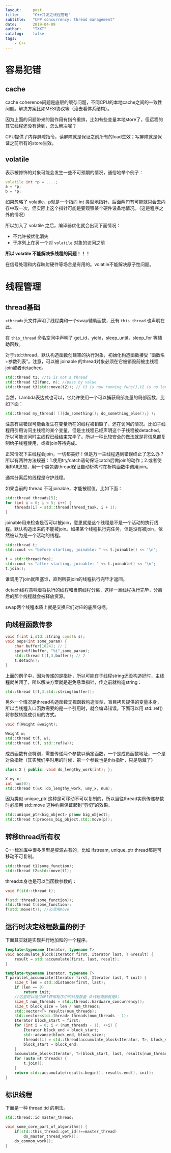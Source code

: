 ```yaml
---
layout:     post
title:      "C++并发之线程管理"
subtitle:   "CPP concurrency: thread management"
date:       2019-04-09
author:     "TXXT"
catalog:    false
tags:
    - C++
---
```


# 容易犯错

## cache

cache coherence问题是底层的缓存问题，不同CPU的本地cache之间的一致性问题。解决方案比如MESI协议等（滚去看体系结构）。

因为上面的问题带来的副作用有指令重排，比如有些变量本地store了，但远程的其它线程还没有读到，怎么解决呢？

CPU提供了内存屏障指令，读屏障就是保证之前所有的load生效；写屏障就是保证之前所有的store生效。

## volatile

表示被修饰的对象可能会发生一些不可预期的情况，通俗地举个例子：

```c++
volatile int *p = ....;
a = *p;
b = *p;
```

如果忽略了 volatile，p就是一个指向 int 类型地指针，后面两句有可能就只会去内存中取一次，但实际上这个指针可能是要观察某个硬件设备地情况。（这是程序之外的情况）

所以加入了 volatile 之后，编译器优化就会出现下面情况：

- 不允许被优化消失
- 于序列上在另一个对 `volatile` 对象的访问之前

**所以 volatile 不能解决多线程的问题！！！**

在信号处理和内存映射硬件等场合是有用的。volatile不能解决原子性问题。

# 线程管理

## thread基础

`<thread>`头文件声明了线程类和一个swap辅助函数，还有 `this_thread` 也声明在此。

在 `this_thread` 命名空间中声明了 get_id，yield，sleep_until，sleep_for 等辅助函数。

对于std::thread，默认构造函数创建空的执行对象，初始化构造函数接受 “函数名+参数列表”。注意，可以被 joinable 的thread对象必须在它被销毁前被主线程join或者detached。

```c++
std::thread t1; //t1 is not a thread
std::thread t2(func, n); //pass by value
std::thread t3(std::move(t2)); // t3 is now running func(),t2 is no longer a thread
```

当然，Lambda表达式也可以，它允许使用一个可以捕获局部变量的局部函数，比如下面：

```c++
std::thread my_thread( []{do_something(); do_something_else();} );
```

注意有些错误可能会发生在变量所在的线程被销毁了，还在访问的情况。比如子线程用引用访问主线程的某个变量，但是主线程已经声明这个子线程被detached，所以可能访问时主线程已经结束完毕了。所以一种比较安全的做法就是将信息都复制给子线程使用，或者join等待完成。

正常情况下主线程会join，一切都美好！但是万一主线程遇到错误终止了怎么办？所以有两种方法规避：1.使用try/catch语句保证catch后做join的动作；2.或者使用RAII思想，用一个类包装thread保证自动析构时在析构函数中调用join。

通常分离后的线程是守护线程。

如果当前的 thread 不可joinable，才能被赋值，比如下面：

```c++
std::thread threads[5];
for (int i = 0; i < 5; i++) {
	threads[i] = std::thread(thread_task, i + 1);
}
```

joinable用来检查是否可以被join，意思就是这个线程是不是一个活动的执行线程。默认构造出来的不能被join。如果某个线程执行完任务，但是没有被join，依然被认为是一个活动的线程。

```c++
std::thread t;
std::cout << "before starting, joinable: " << t.joinable() << '\n';

t = std::thread(foo);
std::cout << "after starting, joinable: " << t.joinable() << '\n';
t.join();
```

谁调用了join就阻塞谁，直到所要join的线程执行完毕才返回。

detach线程意味着将执行的线程和当前线程分离，这样一旦线程执行完毕，分离后的那个线程就会被释放资源。

swap两个线程本质上就是交换它们对应的底层句柄。

## 向线程函数传参

```c++
void f(int i,std::string const& s); 
void oops(int some_param) {
	char buffer[1024]; // 1 
    sprintf(buffer, "%i",some_param); 
    std::thread t(f,3,buffer); // 2 
    t.detach();
}
```

上面的例子中，因为传递的是指针，所以可能在子线程string还没构造好时，主线程就关闭了，所以解决方案就是避免悬垂指针，传之前就构造string：

```c++
std::thread t(f,3,std::string(buffer));
```

另外一个情况是thread构造函数无视函数构造类型，盲目拷贝提供的变量本身，所以当线程入口函数需要的是一个引用时，就会编译错误。下面可以用 std::ref() 将参数转换成引用的方式。

```c++
void f(Weight &weight);

Weight w;
std::thread t(f, w);
std::thread t(f, std::ref(w));
```

成员函数有点特别，需要传递两个参数以确定函数，一个是成员函数地址，一个是对象指针（其实我们平时用的时候，第一个参数也是this指针，只是隐藏了）

```c++
class X { public: void do_lengthy_work(int); };

X my_x; 
int num(0);
std::thread t(&X::do_lengthy_work, &my_x, num);
```

因为类似 unique_ptr 这种是可移动不可以复制的，所以当往thread实例传递参数时必须用 std::move 这种约束保证起到“剪切”的效果。

```c++
std::unique_ptr<big_object> p(new big_object);
std::thread t(process_big_object,std::move(p));
```

## 转移thread所有权

C++标准库中很多类型是资源占有的，比如 ifstream, unique_ptr thread都是可移动不可复制。

```c++
std::thread t1(some_function); 
std::thread t2=std::move(t1);
```

thread本身也是可以当函数参数的：

```c++
void f(std::thread t);

f(std::thread(some_function));
std::thread t(some_function); 
f(std::move(t)); //必须用move
```

## 运行时决定线程数量的例子

下面其实就是实现并行地加和的一个程序。

```c++
template<typename Iterator, typename T>
void accumulate_block(Iterator first, Iterator last, T &result) {
    result = std::accumulate(first, last, result);
}

template<typename Iterator, typename T>
T parallel_accumulate(Iterator first, Iterator last, T init) {
    size_t len = std::distance(first, last);
    if (len == 0)
        return init;
    //这里可以通过API获得程序中的线程数量（8线程电脑就是8）
    size_t num_threads = std::thread::hardware_concurrency();
    size_t block_size = len / num_threads;
    std::vector<T> results(num_threads);
    std::vector<std::thread> threads(num_threads - 1);
    Iterator block_start = first;
    for (int i = 0; i < (num_threads - 1); ++i) {
        Iterator block_end = block_start;
        std::advance(block_end, block_size);
        threads[i] = std::thread(accumulate_block<Iterator, T>, block_start, block_end, std::ref(results[i]));
        block_start = block_end;
    }
    accumulate_block<Iterator, T>(block_start, last, results[num_threads - 1]);
    for (auto &t:threads) {
        t.join();
    }
    return std::accumulate(results.begin(), results.end(), init);
}
```

## 标识线程

下面是一种 thread::id 的用法。

```c++
std::thread::id master_thread; 

void some_core_part_of_algorithm() {
	if(std::this_thread::get_id()==master_thread)
		do_master_thread_work();
    do_common_work();
}
```

